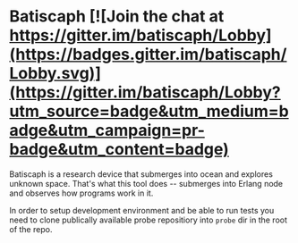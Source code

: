 # Batiscaph [![Join the chat at https://gitter.im/batiscaph/Lobby](https://badges.gitter.im/batiscaph/Lobby.svg)](https://gitter.im/batiscaph/Lobby?utm_source=badge&utm_medium=badge&utm_campaign=pr-badge&utm_content=badge)

Batiscaph is a research device that submerges into ocean and explores unknown space.
That's what this tool does -- submerges into Erlang node and observes how programs work in it.

In order to setup development environment and be able to run tests
you need to clone publically available probe repositiory into `probe` dir in the root of the repo.
